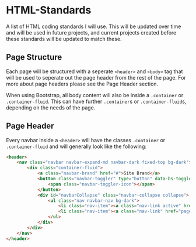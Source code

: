 # HTML-Standards
A list of HTML coding standards I will use. This will be updated over time and will be used in future projects, and current projects created before these standards will be updated to match these.

## Page Structure
Each page will be structured with a seperate `<header>` and `<body>` tag that will be used to seperate out the page header from the rest of the page. For more about page headers please see the Page Header section.

When using Bootstrap, all body content will also be inside a `.container` or `.container-fluid`. This can have further `.container`s or `.container-fluid`s, depending on the needs of the page.

## Page Header
Every navbar inside a `<header>` will have the classes `.container` or `.container-fluid` and will generally look like the following:
```html
<header>
    <nav class="navbar navbar-expand-md navbar-dark fixed-top bg-dark">
        <div class="container-fluid">
            <a class="navbar-brand" href="#">Site Brand</a>
            <button class="navbar-toggler" type="button" data-bs-toggle="collapse" data-bs-target="#navbarCollapse" aria-controls="navbarCollapse" aria-expanded="false" aria-label="Toggle navigation">
                <span class="navbar-toggler-icon"></span>
            </button>
            <div id="navbarCollapse" class="navbar-collapse collapse">
                <ul class="nav navbar-nav bg-dark">
                    <li class="nav-item"><a class="nav-link active" href="#">Current Page</a></li>
                    <li class="nav-item"><a class="nav-link" href="page2.html">New Page</a></li>
                </ul>
            </div>
        </div>
    </nav>
</header>
```
